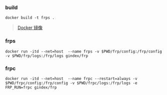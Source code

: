 ### build
```shell
docker build -t frps .
```
> [Docker 镜像](https://hub.docker.com/repository/docker/gindex/frp)
### frps
```shell
docker run -itd --net=host  --name frps -v $PWD/frp/config:/frp/config -v $PWD/frp/logs:/frp/logs gindex/frp
```

### frpc
```shell
docker run -itd --net=host  --name frpc --restart=always -v $PWD/frpc/config:/frp/config -v $PWD/frpc/logs:/frp/logs -e FRP_RUN=frpc gindex/frp
